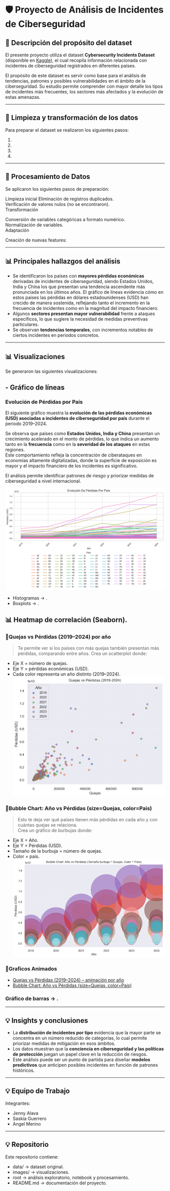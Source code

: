 # 🛡️ Proyecto de Análisis de Incidentes de Ciberseguridad  

## 📌 Descripción del propósito del dataset  
El presente proyecto utiliza el dataset **Cybersecurity Incidents Dataset** (disponible en [Kaggle](https://www.kaggle.com/datasets/huzpsb/cybersecurity-incidents-dataset)), el cual recopila información relacionada con incidentes de ciberseguridad registrados en diferentes países.  

El propósito de este dataset es servir como base para el análisis de tendencias, patrones y posibles vulnerabilidades en el ámbito de la ciberseguridad. Su estudio permite comprender con mayor detalle los tipos de incidentes más frecuentes, los sectores más afectados y la evolución de estas amenazas.  

---

## 🔧 Limpieza y transformación de los datos  
Para preparar el dataset se realizaron los siguientes pasos:  

1.  
2.   
3.  
4.  

---

## 🔧 Procesamiento de Datos  
Se aplicaron los siguientes pasos de preparación:

Limpieza inicial
  Eliminación de registros duplicados.  
  Verificación de valores nulos (no se encontraron).  
  Transformación  

Conversión de variables categóricas a formato numérico.  
  Normalización de variables.  
  Adaptación

Creación de nuevas features:

---

## 📊 Principales hallazgos del análisis  
- Se identificaron los países con **mayores pérdidas económicas** derivadas de incidentes de ciberseguridad, siendo Estados Unidos, India y China los que presentan una tendencia ascendente más pronunciada en los últimos años. El gráfico de líneas  evidencia cómo en estos países las pérdidas en dólares estadounidenses (USD) han crecido de manera sostenida, reflejando tanto el incremento en la frecuencia de incidentes como en la magnitud del impacto financiero.  
- Algunos **sectores presentan mayor vulnerabilidad** frente a ataques específicos, lo que sugiere la necesidad de medidas preventivas particulares.  
- Se observan **tendencias temporales**, con incrementos notables de ciertos incidentes en periodos concretos.  

---

## 📊 Visualizaciones
Se generaron las siguientes visualizaciones:
##  - Gráfico de líneas  
### Evolución de Pérdidas por País
El siguiente gráfico muestra la **evolución de las pérdidas económicas (USD) asociadas a incidentes de ciberseguridad por país** durante el periodo 2019–2024.  

Se observa que países como **Estados Unidos, India y China** presentan un crecimiento acelerado en el monto de pérdidas, lo que indica un aumento tanto en la **frecuencia** como en la **severidad de los ataques** en estas regiones.  
Este comportamiento refleja la concentración de ciberataques en economías altamente digitalizadas, donde la superficie de exposición es mayor y el impacto financiero de los incidentes es significativo.  

El análisis permite identificar patrones de riesgo y priorizar medidas de ciberseguridad a nivel internacional.  

![Evolución de Pérdidas por País](images/grafico_lineas_pais.png)
  - Histogramas → .
  - Boxplots → .

## **📊 Heatmap de correlación (Seaborn)**.
### **📌Quejas vs Pérdidas (2019–2024) por año**
  >Te permite ver si los países con más quejas también presentan más pérdidas, comparando entre años.
  Crea un scatterplot donde:    
   - Eje X = número de quejas.  
   - Eje Y = pérdidas económicas (USD).  
   - Cada color representa un año distinto (2019–2024).  
   ![Quejas vs Pérdidas (2019–2024)](images/scatter_complaints_losses.png)

### **📌Bubble Chart: Año vs Pérdidas (size=Quejas, color=Pais)**
  >Esto te deja ver qué países tienen más pérdidas en cada año y con cuántas quejas se relaciona.  
   Crea un gráfico de burbujas donde:  
   - Eje X = Año.  
   - Eje Y = Pérdidas (USD).  
   - Tamaño de la burbuja = número de quejas.  
   - Color = país.  
   ![Bubble Chart: Año vs Pérdidas (size=Quejas, color=Pais)](images/bubble_year_losses.png)

### 📌Graficos Animados
* <a href="https://rawcdn.githack.com/anmerinoto/Tramiento_Datos_Incidentes_Ciberseguridad/0771bb7f2ddde5caf8a872883d0ed0980382e355/interactive_scatter_complaints_losses.html" target="_blank" rel="noopener noreferrer">Quejas vs Pérdidas (2019–2024) – animación por año</a>
* <a href="https://rawcdn.githack.com/anmerinoto/Tramiento_Datos_Incidentes_Ciberseguridad/33ed7b3e206422753d61405d1e1a9235fa5d5980/interactive_bubble_year_losses.html" target="_blank" rel="noopener noreferrer">Bubble Chart: Año vs Pérdidas (size=Quejas, color=Pais)</a>

### Gráfico de barras → .

---

## 💡 Insights y conclusiones  
- La **distribución de incidentes por tipo** evidencia que la mayor parte se concentra en un número reducido de categorías, lo cual permite priorizar medidas de mitigación en esos ámbitos.  
- Los datos muestran que la **conciencia en ciberseguridad y las políticas de protección** juegan un papel clave en la reducción de riesgos.  
- Este análisis puede ser un punto de partida para diseñar **modelos predictivos** que anticipen posibles incidentes en función de patrones históricos.  

---

## 💡 Equipo de Trabajo
Integrantes:
* Jenny Alava
* Saskia Guerrero
* Angel Merino

---

## 💡 Repositorio
Este repositorio contiene:
- data/ → dataset original.
- images/ → visualizaciones.
- root → análisis exploratorio, notebook y procesamiento.
- README.md → documentación del proyecto.
